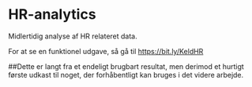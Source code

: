 # HR-analytics
 Midlertidig analyse af HR relateret data.

For at se en funktionel udgave, så gå til https://bit.ly/KeldHR

##Dette er langt fra et endeligt brugbart resultat, men derimod et hurtigt første udkast til noget, der forhåbentligt kan bruges i det videre arbejde.
